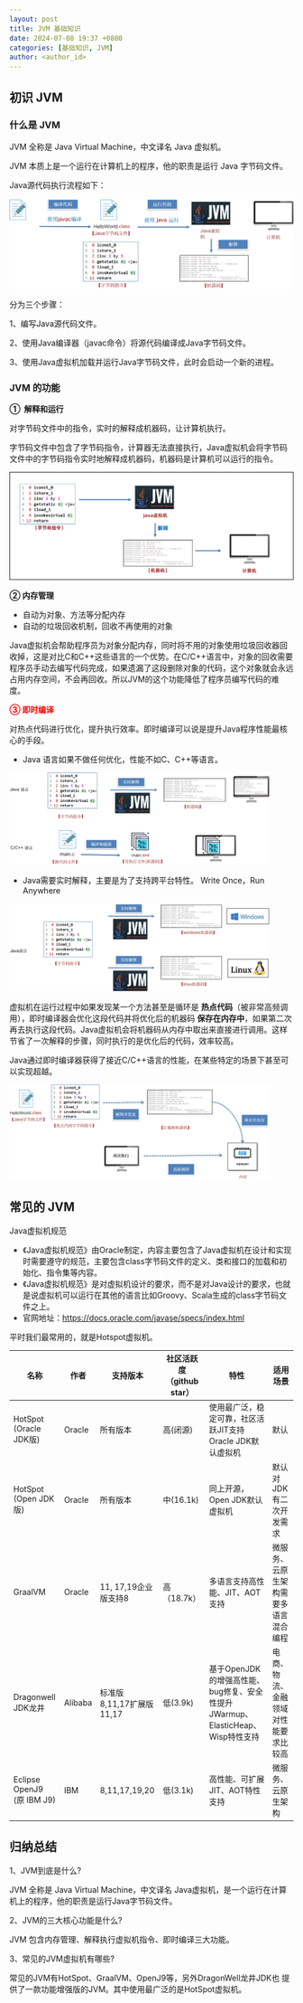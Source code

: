 ```yaml
---
layout: post
title: JVM 基础知识
date: 2024-07-08 19:37 +0800
categories: [基础知识, JVM]
author: <author_id>  
---
```


## 初识 JVM

### 什么是 JVM

JVM 全称是 Java Virtual Machine，中文译名 Java 虚拟机。

JVM 本质上是一个运行在计算机上的程序，他的职责是运行 Java 字节码文件。

Java源代码执行流程如下：

<img src="../media/2024-07-08-%E5%88%9D%E8%AF%86-jvm/image-20240708194335589.png" alt="image-20240708194335589" style="zoom:50%;" />

分为三个步骤：

1、编写Java源代码文件。

2、使用Java编译器（javac命令）将源代码编译成Java字节码文件。

3、使用Java虚拟机加载并运行Java字节码文件，此时会启动一个新的进程。



### JVM 的功能

**①  解释和运行**

对字节码文件中的指令，实时的解释成机器码，让计算机执行。

字节码文件中包含了字节码指令，计算器无法直接执行，Java虚拟机会将字节码文件中的字节码指令实时地解释成机器码，机器码是计算机可以运行的指令。

<img src="../media/2024-07-08-%E5%88%9D%E8%AF%86-jvm/1280X1280.PNG" alt="1280X1280" style="zoom:50%;" />



**②  内存管理**

- 自动为对象、方法等分配内存
- 自动的垃圾回收机制，回收不再使用的对象

Java虚拟机会帮助程序员为对象分配内存，同时将不用的对象使用垃圾回收器回收掉，这是对比C和C++这些语言的一个优势。在C/C++语言中，对象的回收需要程序员手动去编写代码完成，如果遗漏了这段删除对象的代码，这个对象就会永远占用内存空间，不会再回收。所以JVM的这个功能降低了程序员编写代码的难度。

**<font color='red'>③  即时编译 </font>**

对热点代码进行优化，提升执行效率。即时编译可以说是提升Java程序性能最核心的手段。



- Java 语言如果不做任何优化，性能不如C、C++等语言。

<img src="../media/2024-07-08-%E5%88%9D%E8%AF%86-jvm/image-20240708194857441.png" alt="image-20240708194857441" style="zoom:45%;" />

- Java需要实时解释，主要是为了支持跨平台特性。 Write Once，Run Anywhere 



<img src="../media/2024-07-08-%E5%88%9D%E8%AF%86-jvm/image-20240708195019757.png" alt="image-20240708195019757" style="zoom:45%;" />



虚拟机在运行过程中如果发现某一个方法甚至是循环是 **热点代码**（被非常高频调用），即时编译器会优化这段代码并将优化后的机器码 **保存在内存中**，如果第二次再去执行这段代码。Java虚拟机会将机器码从内存中取出来直接进行调用。这样节省了一次解释的步骤，同时执行的是优化后的代码，效率较高。

Java通过即时编译器获得了接近C/C++语言的性能，在某些特定的场景下甚至可以实现超越。

<img src="../media/2024-07-08-%E5%88%9D%E8%AF%86-jvm/image-20240708195108821.png" alt="image-20240708195108821" style="zoom:45%;" />



## 常见的 JVM

Java虚拟机规范

- 《Java虚拟机规范》由Oracle制定，内容主要包含了Java虚拟机在设计和实现时需要遵守的规范，主要包含class字节码文件的定义、类和接口的加载和初始化、指令集等内容。
- 《Java虚拟机规范》是对虚拟机设计的要求，而不是对Java设计的要求，也就是说虚拟机可以运行在其他的语言比如Groovy、Scala生成的class字节码文件之上。
- 官网地址：https://docs.oracle.com/javase/specs/index.html



平时我们最常用的，就是Hotspot虚拟机。

| 名称                       | 作者    | 支持版本                  | 社区活跃度（github star） | 特性                                                         | 适用场景                             |
| -------------------------- | ------- | ------------------------- | ------------------------- | ------------------------------------------------------------ | ------------------------------------ |
| HotSpot (Oracle JDK版)     | Oracle  | 所有版本                  | 高(闭源)                  | 使用最广泛，稳定可靠，社区活跃JIT支持Oracle JDK默认虚拟机    | 默认                                 |
| HotSpot (Open JDK版)       | Oracle  | 所有版本                  | 中(16.1k)                 | 同上开源，Open JDK默认虚拟机                                 | 默认对JDK有二次开发需求              |
| GraalVM                    | Oracle  | 11, 17,19企业版支持8      | 高（18.7k）               | 多语言支持高性能、JIT、AOT支持                               | 微服务、云原生架构需要多语言混合编程 |
| Dragonwell JDK龙井         | Alibaba | 标准版 8,11,17扩展版11,17 | 低(3.9k)                  | 基于OpenJDK的增强高性能、bug修复、安全性提升JWarmup、ElasticHeap、Wisp特性支持 | 电商、物流、金融领域对性能要求比较高 |
| Eclipse OpenJ9 (原 IBM J9) | IBM     | 8,11,17,19,20             | 低(3.1k)                  | 高性能、可扩展JIT、AOT特性支持                               | 微服务、云原生架构                   |

## 归纳总结

1、JVM到底是什么?

JVM 全称是 Java Virtual Machine，中文译名 Java虚拟机，是一个运行在计算机上的程序，他的职责是运行Java字节码文件。

2、JVM的三大核心功能是什么?

JVM 包含内存管理、解释执行虚拟机指令、即时编译三大功能。

3、常见的JVM虚拟机有哪些?

常见的JVM有HotSpot、GraalVM、OpenJ9等，另外DragonWell龙井JDK也 提供了一款功能增强版的JVM。其中使用最广泛的是HotSpot虚拟机。

